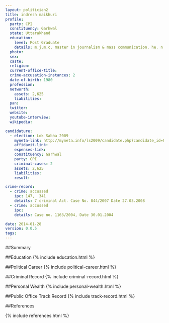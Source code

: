 ```yaml
---
layout: politician2
title: indresh maikhuri
profile: 
  party: CPI
  constituency: Garhwal
  state: Uttarakhand
  education: 
    level: Post Graduate
    details: m.j.m.c. master in journalism & mass communication, he. n. b. garhwal vishwavidyalay, srinagar garhwal in the year  2002
  photo: 
  sex: 
  caste: 
  religion: 
  current-office-title: 
  crime-accusation-instances: 2
  date-of-birth: 1980
  profession: 
  networth: 
    assets: 2,625
    liabilities: 
  pan: 
  twitter: 
  website: 
  youtube-interview: 
  wikipedia: 

candidature: 
  - election: Lok Sabha 2009
    myneta-link: http://myneta.info/ls2009/candidate.php?candidate_id=8245
    affidavit-link: 
    expenses-link: 
    constituency: Garhwal 
    party: CPI
    criminal-cases: 2
    assets: 2,625
    liabilities: 
    result:  

crime-record: 
  - crime: accussed
    ipc: 147,  341
    details: 7 criminal Act. Case No. 844/2007 Date 27.03.2008 
  - crime: accussed
    ipc: 
    details: Case no. 1163/2004, Date 30.01.2004 

date: 2014-01-28
version: 0.0.5
tags: 
---
```

##Summary


##Education
{% include education.html %}


##Political Career
{% include political-career.html %}


##Criminal Record
{% include criminal-record.html %}


##Personal Wealth
{% include personal-wealth.html %}


##Public Office Track Record
{% include track-record.html %}


##References


{% include references.html %}